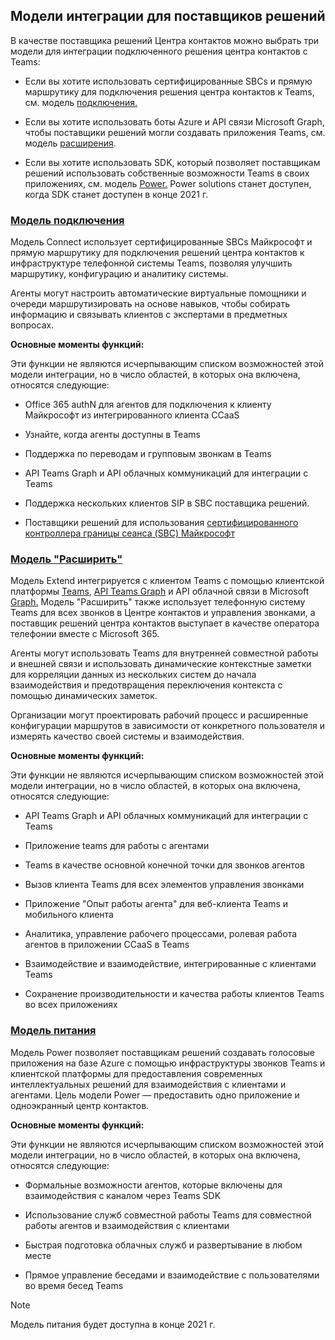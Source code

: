## <a name="integration-models-for-solution-providers"></a>Модели интеграции для поставщиков решений

<a name="steps"></a>

В качестве поставщика решений Центра контактов можно выбрать три модели для интеграции подключенного решения центра контактов с Teams:

- Если вы хотите использовать сертифицированные SBCs и прямую маршрутику для подключения решения центра контактов к Teams, см. модель [подключения.](?tabs=connect#steps)

- Если вы хотите использовать боты Azure и API связи Microsoft Graph, чтобы поставщики решений могли создавать приложения Teams, см. модель [расширения](?tabs=extend#steps).

- Если вы хотите использовать SDK, который позволяет поставщикам решений использовать собственные возможности Teams в своих приложениях, см. модель [Power.](?tabs=power#steps) Power solutions станет доступен, когда SDK станет доступен в конце 2021 г.

### <a name="the-connect-model"></a>[**Модель подключения**](#tab/connect)

Модель Connect использует сертифицированные SBCs Майкрософт и прямую маршрутику для подключения решений центра контактов к инфраструктуре телефонной системы Teams, позволяя улучшить маршрутику, конфигурацию и аналитику системы.

Агенты могут настроить автоматические виртуальные помощники и очереди маршрутизировать на основе навыков, чтобы собирать информацию и связывать клиентов с экспертами в предметных вопросах.

**Основные моменты функций:**

Эти функции не являются исчерпывающим списком возможностей этой модели интеграции, но в число областей, в которых она включена, относятся следующие:

  - Office 365 authN для агентов для подключения к клиенту Майкрософт из интегрированного клиента CCaaS 

  - Узнайте, когда агенты доступны в Teams

  - Поддержка по переводам и групповым звонкам в Teams 

  - API Teams Graph и API облачных коммуникаций для интеграции с Teams 

  - Поддержка нескольких клиентов SIP в SBC поставщика решений.  

  - Поставщики решений для использования [ <span class="underline">сертифицированного контроллера границы сеанса (SBC) Майкрософт</span>](../direct-routing-border-controllers.md)


### <a name="the-extend-model"></a>[**Модель "Расширить"**](#tab/extend)

Модель Extend интегрируется с клиентом Teams с помощью клиентской платформы [Teams](/microsoftteams/platform/overview), [API Teams Graph](/graph/api/resources/teams-api-overview?view=graph-rest-1.0) и API облачной связи в Microsoft [Graph.](/graph/api/resources/communications-api-overview?view=graph-rest-1.0) Модель "Расширить" также использует телефонную систему Teams для всех звонков в Центре контактов и управления звонками, а поставщик решений центра контактов выступает в качестве оператора телефонии вместе с Microsoft 365.

Агенты могут использовать Teams для внутренней совместной работы и внешней связи и использовать динамические контекстные заметки для корреляции данных из нескольких систем до начала взаимодействия и предотвращения переключения контекста с помощью динамических заметок.

Организации могут проектировать рабочий процесс и расширенные конфигурации маршрутов в зависимости от конкретного пользователя и измерять качество своей системы и взаимодействия.

**Основные моменты функций:**

Эти функции не являются исчерпывающим списком возможностей этой модели интеграции, но в число областей, в которых она включена, относятся следующие:

  - API Teams Graph и API облачных коммуникаций для интеграции с Teams 

  - Приложение teams для работы с агентами 

  - Teams в качестве основной конечной точки для звонков агентов 

  - Вызов клиента Teams для всех элементов управления звонками

  - Приложение "Опыт работы агента" для веб-клиента Teams и мобильного клиента

  - Аналитика, управление рабочего процессами, ролевая работа агентов в приложении CCaaS в Teams

  - Взаимодействие и взаимодействие, интегрированные с клиентами Teams 

  - Сохранение производительности и качества работы клиентов Teams во всех приложениях  

### <a name="the-power-model"></a>[**Модель питания**](#tab/power)

Модель Power позволяет поставщикам решений создавать голосовые приложения на базе Azure с помощью инфраструктуры звонков Teams и клиентской платформы для предоставления современных интеллектуальных решений для взаимодействия с клиентами и агентами. Цель модели Power — предоставить одно приложение и одноэкранный центр контактов.

**Основные моменты функций:**

Эти функции не являются исчерпывающим списком возможностей этой модели интеграции, но в число областей, в которых она включена, относятся следующие:

  - Формальные возможности агентов, которые включены для взаимодействия с каналом через Teams SDK 

  - Использование служб совместной работы Teams для совместной работы агентов и взаимодействия с клиентами  

  - Быстрая подготовка облачных служб и развертывание в любом месте 

  - Прямое управление беседами и взаимодействие с пользователями во время бесед Teams 

>[!NOTE]
> Модель питания будет доступна в конце 2021 г.
